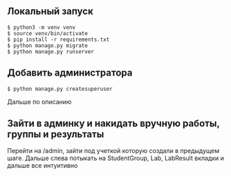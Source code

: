 
## Локальный запуск

    $ python3 -m venv venv
    $ source venv/bin/activate
    $ pip install -r requirements.txt  
    $ python manage.py migrate
    $ python manage.py runserver

## Добавить администратора

    $ python manage.py createsuperuser
Дальше по описанию

## Зайти в админку и накидать вручную работы, группы и результаты

Перейти на /admin, зайти под учеткой которую создали в предыдущем шаге.
Дальше слева потыкать на StudentGroup, Lab, LabResult вкладки и дальше все интуитивно

